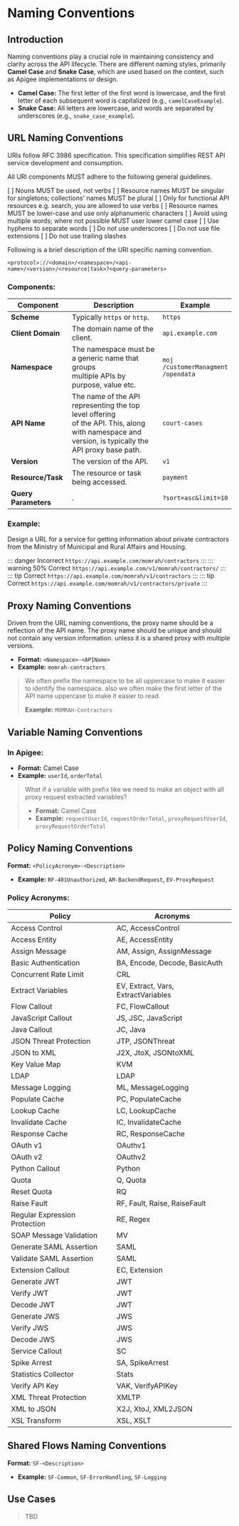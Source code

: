 # Naming Conventions

## Introduction
Naming conventions play a crucial role in maintaining consistency and clarity across the API lifecycle. There are different naming styles, primarily **Camel Case** and **Snake Case**, which are used based on the context, such as Apigee implementations or design.

- **Camel Case:** The first letter of the first word is lowercase, and the first letter of each subsequent word is capitalized (e.g., `camelCaseExample`).
- **Snake Case:** All letters are lowercase, and words are separated by underscores (e.g., `snake_case_example`).

## URL Naming Conventions
URIs follow RFC 3986 specification. This specification simplifies REST API service development and consumption.

All URI components MUST adhere to the following general guidelines.

[ ] Nouns MUST be used, not verbs 
[ ] Resource names MUST be singular for singletons; collections' names MUST be plural
[ ] Only for functional API resources e.g. search, you are allowed to use verbs
[ ] Resource names MUST be lower-case and use only alphanumeric characters
[ ] Avoid using multiple words; where not possible MUST user lower camel case
[ ] Use hyphens to separate words
[ ] Do not use underscores
[ ] Do not use file extensions
[ ] Do not use trailing slashes

Following is a brief description of the URI specific naming convention.
```
<protocol>://<domain>/<namespace>/<api-name>/<version>/<resource|task>?<query-parameters>
```

### Components:
| Component             | Description                                                                                                                                            | Example                                       |
|-----------------------|--------------------------------------------------------------------------------------------------------------------------------------------------------|-----------------------------------------------|
| **Scheme**            | Typically `https` or `http`.                                                                                                                           | `https`                                       |
| **Client Domain**     | The domain name of the client.                                                                                                                         | `api.example.com`                             |
| **Namespace**         | The namespace must be a generic name that groups <br> multiple APIs by purpose, value etc.                                                             | `moj`<br/>`/customerManagment`<br>`/opendata` |
| **API Name**          | The name of the API representing the top level offering <br> of the API. This, along with namespace and version, is typically the API proxy base path. | `court-cases`                                 |
| **Version**           | The version of the API.                                                                                                                                | `v1`                                          |
| **Resource/Task**     | The resource or task being accessed.                                                                                                                   | `payment`                                     |
| **Query Parameters**  | .                                                                                                                                                      | `?sort=asc&limit=10`                          |


### Example:
Design a URL for a service for getting information about private contractors from the Ministry of Municipal and Rural Affairs and Housing.

::: danger Incorrect
  `https://api.example.com/momrah/contractors`
:::
::: warning 50% Correct
  `https://api.example.com/v1/momrah/contractors/`
:::
::: tip Correct
  `https://api.example.com/momrah/v1/contractors`
:::
::: tip Correct
  `https://api.example.com/momrah/v1/contractors/private`
:::


## Proxy Naming Conventions
Driven from the URL naming conventions, the proxy name should be a reflection of the API name. 
The proxy name should be unique and should not contain any version information. unless it is a shared proxy with multiple versions.

- **Format:** `<Namespace>-<APIName>`
- **Example:** `momrah-contractors`

> We often prefix the namespace to be all uppercase to make it easier to identify the namespace.
> also we often make the first letter of the API name uppercase to make it easier to read.
> 
> **Example:** `MOMRAH-Contractors`


## Variable Naming Conventions
### In Apigee:
- **Format:** Camel Case
- **Example:** `userId`, `orderTotal`

> What if a variable with prefix like we need to make an object with all proxy request extracted variables?
> - **Format:** Camel Case
> - **Example:** `requestUserId`, `requestOrderTotal`, `proxyRequestUserId`, `proxyRequestOrderTotal`


## Policy Naming Conventions
**Format:** `<PolicyAcronym>-<Description>`
- **Example:** `RF-401Unauthorized`, `AM-BackendRequest`, `EV-ProxyRequest`

### Policy Acronyms:
| Policy                        | Acronyms                            |
|-------------------------------|-------------------------------------|
| Access Control                | AC, AccessControl                   |
| Access Entity                 | AE, AccessEntity                    |
| Assign Message                | AM, Assign, AssignMessage           |
| Basic Authentication          | BA, Encode, Decode, BasicAuth       |
| Concurrent Rate Limit         | CRL                                 |
| Extract Variables             | EV, Extract, Vars, ExtractVariables |
| Flow Callout                  | FC, FlowCallout                     |
| JavaScript Callout            | JS, JSC, JavaScript                 |
| Java Callout                  | JC, Java                            |
| JSON Threat Protection        | JTP, JSONThreat                     |
| JSON to XML                   | J2X, JtoX, JSONtoXML                |
| Key Value Map                 | KVM                                 |
| LDAP                          | LDAP                                |
| Message Logging               | ML, MessageLogging                  |
| Populate Cache                | PC, PopulateCache                   |
| Lookup Cache                  | LC, LookupCache                     |
| Invalidate Cache              | IC, InvalidateCache                 |
| Response Cache                | RC, ResponseCache                   |
| OAuth v1                      | OAuthv1                             |
| OAuth v2                      | OAuthv2                             |
| Python Callout                | Python                              |
| Quota                         | Q, Quota                            |
| Reset Quota                   | RQ                                  |
| Raise Fault                   | RF, Fault, Raise, RaiseFault        |
| Regular Expression Protection | RE, Regex                           |
| SOAP Message Validation       | MV                                  |
| Generate SAML Assertion       | SAML                                |
| Validate SAML Assertion       | SAML                                |
| Extension Callout             | EC, Extension                       |
| Generate JWT                  | JWT                                 |
| Verify JWT                    | JWT                                 |
| Decode JWT                    | JWT                                 |
| Generate JWS                  | JWS                                 |
| Verify JWS                    | JWS                                 |
| Decode JWS                    | JWS                                 |
| Service Callout               | SC                                  |
| Spike Arrest                  | SA, SpikeArrest                     |
| Statistics Collector          | Stats                               |
| Verify API Key                | VAK, VerifyAPIKey                   |
| XML Threat Protection         | XMLTP                               |
| XML to JSON                   | X2J, XtoJ, XML2JSON                 |
| XSL Transform                 | XSL, XSLT                           |


## Shared Flows Naming Conventions
**Format:** `SF-<Description>`
- **Example:** `SF-Common`, `SF-ErrorHandling`, `SF-Logging`

## Use Cases
> TBD
